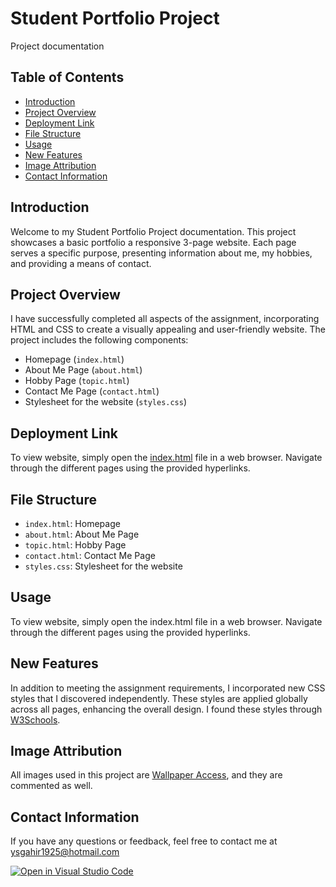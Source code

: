 # Student Portfolio Project

Project documentation

## Table of Contents

- [Introduction](#introduction)
- [Project Overview](#project-overview)
- [Deployment Link](#deployment-link)
- [File Structure](#file-structure)
- [Usage](#usage)
- [New Features](#new-features)
- [Image Attribution](#image-attributions)
- [Contact Information](#contact-information)

## Introduction

Welcome to my Student Portfolio Project documentation. This project showcases a basic portfolio a responsive 3-page website. Each page serves a specific purpose, presenting information about me, my hobbies, and providing a means of contact.

## Project Overview

I have successfully completed all aspects of the assignment, incorporating HTML and CSS to create a visually appealing and user-friendly website. The project includes the following components:

- Homepage (`index.html`)
- About Me Page (`about.html`)
- Hobby Page (`topic.html`)
- Contact Me Page (`contact.html`)
- Stylesheet for the website (`styles.css`)

## Deployment Link

To view website, simply open the [index.html](https://ysrajsingh.github.io/student-portfolio/) file in a web browser. Navigate through the different pages using the provided hyperlinks.


## File Structure

-   `index.html`: Homepage
-   `about.html`: About Me Page
-   `topic.html`: Hobby Page
-   `contact.html`: Contact Me Page
-   `styles.css`: Stylesheet for the website

## Usage

To view website, simply open the index.html file in a web browser. Navigate through the different pages using the provided hyperlinks.

## New Features

In addition to meeting the assignment requirements, I incorporated new CSS styles that I discovered independently. These styles are applied globally across all pages, enhancing the overall design. I found these styles through [W3Schools](https://www.w3schools.com/).

## Image Attribution

All images used in this project are [Wallpaper Access](https://wallpaperaccess.com/), and they are commented as well.

## Contact Information

If you have any questions or feedback, feel free to contact me at ysgahir1925@hotmail.com

[![Open in Visual Studio Code](https://classroom.github.com/assets/open-in-vscode-718a45dd9cf7e7f842a935f5ebbe5719a5e09af4491e668f4dbf3b35d5cca122.svg)](https://classroom.github.com/online_ide?assignment_repo_id=11858472&assignment_repo_type=AssignmentRepo)
